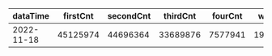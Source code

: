 |dataTime|firstCnt|secondCnt|thirdCnt|fourCnt|winCnt|vrate|wrate|
|-|-|-|-|-|-|-|-|
|2022-11-18|45125974|44696364|33689876|7577941|1915475|87.1%|3.7%|